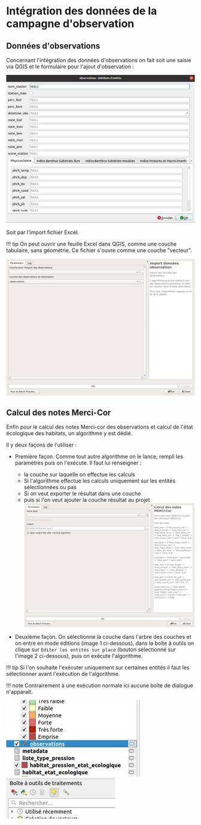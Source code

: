 # Intégration des données de la campagne d'observation

## Données d'observations

Concernant l'intégration des données d'observations on fait soit une saisie via QGIS et le formulaire 
pour l'ajout d'observation :

![form_observation](media/mercicor-form_observ.jpg)

Soit par l'import fichier Excel.

!!! tip
    On peut ouvrir une feuille Excel dans QGIS, comme une couche tabulaire, sans géométrie.
    Ce fichier s'ouvre comme une couche "vecteur".

![Import des données observations](../processing/mercicor-import_donnees_observation.jpg)

## Calcul des notes Merci-Cor

Enfin pour le calcul des notes Merci-cor des observations et calcul de l'état écologique des habitats, 
un algorithme y est dédié.

Il y deux façons de l'utiliser :

* Première façon. Comme tout autre algorithme on le lance, rempli les paramètres puis on l'exécute. Il faut lui renseigner :
    * la couche sur laquelle on effectue les calculs
    * Si l'algorithme effectue les calculs uniquement sur les entités sélectionnées ou pas
    * Si on veut exporter le résultat dans une couche
    * puis si l'on veut ajouter la couche résultat au projet
![calcul_notes](../processing/mercicor-calcul_notes.jpg)

* Deuxième façon. On sélectionne la couche dans l'arbre des couches et on entre en mode éditions (image 1 ci-dessous), dans la 
boîte à outils on clique sur `Editer les entités sur place` (bouton sélectionné sur l'image 2 ci-dessous), 
puis on exécute l'algorithme. 

!!! tip
    Si l'on souhaite l'exécuter uniquement sur certaines entités il faut les  sélectionner avant 
    l'exécution de l'algorithme.

!!! note
    Contrairement à une exécution normale ici aucune boîte de dialogue n'apparaît.

![select_layer_tree](media/mercicor-select_layer.jpg) ![edit_in_place](media/mercicor-edit_in_place.jpg)
